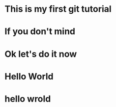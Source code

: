 # This is my first git tutorial 

# If you don't mind 

# Ok let's do it now

# Hello World

# hello wrold
